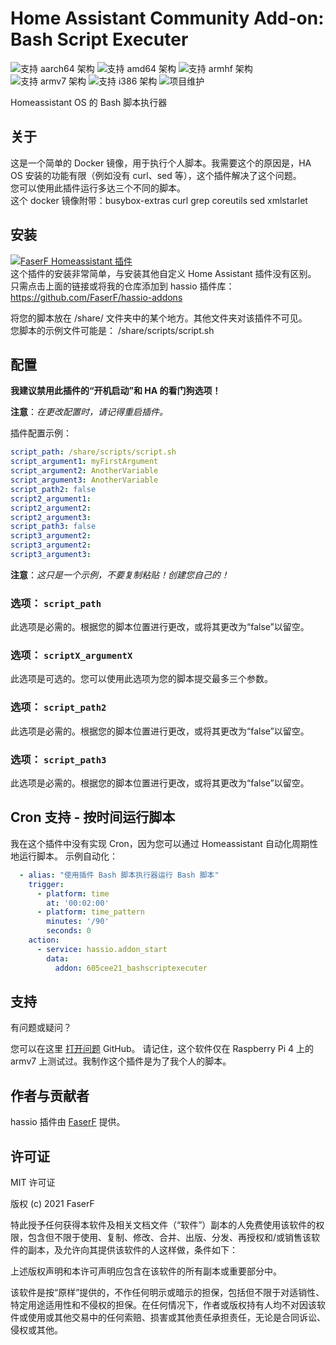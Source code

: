 # Home Assistant Community Add-on: Bash Script Executer
![支持 aarch64 架构][aarch64-shield] ![支持 amd64 架构][amd64-shield] ![支持 armhf 架构][armhf-shield] ![支持 armv7 架构][armv7-shield] ![支持 i386 架构][i386-shield]
![项目维护][maintenance-shield]

Homeassistant OS 的 Bash 脚本执行器

## 关于

这是一个简单的 Docker 镜像，用于执行个人脚本。我需要这个的原因是，HA OS 安装的功能有限（例如没有 curl、sed 等），这个插件解决了这个问题。<br />
您可以使用此插件运行多达三个不同的脚本。<br />
这个 docker 镜像附带：busybox-extras curl grep coreutils sed xmlstarlet

## 安装

[![FaserF Homeassistant 插件](https://my.home-assistant.io/badges/supervisor_add_addon_repository.svg)](https://my.home-assistant.io/redirect/supervisor_add_addon_repository/?repository_url=https%3A%2F%2Fgithub.com%2FFaserF%2Fhassio-addons)
<br />
这个插件的安装非常简单，与安装其他自定义 Home Assistant 插件没有区别。<br />
只需点击上面的链接或将我的仓库添加到 hassio 插件库： <https://github.com/FaserF/hassio-addons>

将您的脚本放在 /share/ 文件夹中的某个地方。其他文件夹对该插件不可见。<br />
您脚本的示例文件可能是： /share/scripts/script.sh

## 配置

**我建议禁用此插件的“开机启动”和 HA 的看门狗选项！**<br />

**注意**：_在更改配置时，请记得重启插件。_

插件配置示例：

```yaml
script_path: /share/scripts/script.sh
script_argument1: myFirstArgument
script_argument2: AnotherVariable
script_argument3: AnotherVariable
script_path2: false
script2_argument1:
script2_argument2:
script2_argument3:
script_path3: false
script3_argument2:
script3_argument2:
script3_argument3:
```

**注意**：_这只是一个示例，不要复制粘贴！创建您自己的！_

### 选项： `script_path`

此选项是必需的。根据您的脚本位置进行更改，或将其更改为“false”以留空。

### 选项： `scriptX_argumentX`

此选项是可选的。您可以使用此选项为您的脚本提交最多三个参数。

### 选项： `script_path2`

此选项是必需的。根据您的脚本位置进行更改，或将其更改为“false”以留空。

### 选项： `script_path3`

此选项是必需的。根据您的脚本位置进行更改，或将其更改为“false”以留空。

## Cron 支持 - 按时间运行脚本

我在这个插件中没有实现 Cron，因为您可以通过 Homeassistant 自动化周期性地运行脚本。
示例自动化： <br />

```yaml
  - alias: "使用插件 Bash 脚本执行器运行 Bash 脚本"
    trigger:
      - platform: time
        at: '00:02:00'
      - platform: time_pattern
        minutes: '/90'
        seconds: 0
    action:
      - service: hassio.addon_start
        data:
          addon: 605cee21_bashscriptexecuter
```

## 支持

有问题或疑问？

您可以在这里 [打开问题][issue] GitHub。
请记住，这个软件仅在 Raspberry Pi 4 上的 armv7 上测试过。我制作这个插件是为了我个人的脚本。

## 作者与贡献者

hassio 插件由 [FaserF] 提供。

## 许可证

MIT 许可证

版权 (c) 2021 FaserF

特此授予任何获得本软件及相关文档文件（“软件”）副本的人免费使用该软件的权限，包含但不限于使用、复制、修改、合并、出版、分发、再授权和/或销售该软件的副本，及允许向其提供该软件的人这样做，条件如下：

上述版权声明和本许可声明应包含在该软件的所有副本或重要部分中。

该软件是按“原样”提供的，不作任何明示或暗示的担保，包括但不限于对适销性、特定用途适用性和不侵权的担保。在任何情况下，作者或版权持有人均不对因该软件或使用或其他交易中的任何索赔、损害或其他责任承担责任，无论是合同诉讼、侵权或其他。

[maintenance-shield]: https://img.shields.io/maintenance/yes/2024.svg
[aarch64-shield]: https://img.shields.io/badge/aarch64-yes-green.svg
[amd64-shield]: https://img.shields.io/badge/amd64-yes-green.svg
[armhf-shield]: https://img.shields.io/badge/armhf-yes-green.svg
[armv7-shield]: https://img.shields.io/badge/armv7-yes-green.svg
[i386-shield]: https://img.shields.io/badge/i386-yes-green.svg
[FaserF]: https://github.com/FaserF/
[issue]: https://github.com/FaserF/hassio-addons/issues